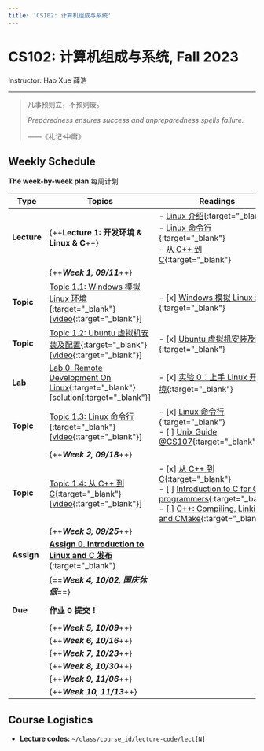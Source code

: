 ```yaml
---
title: 'CS102: 计算机组成与系统'
---
```


# CS102: 计算机组成与系统, Fall 2023

Instructor: Hao Xue 薛浩

---

>   凡事预则立，不预则废。
>
>   *Preparedness ensures success and unpreparedness spells failure.*
>
>   ——《礼记·中庸》

## Weekly Schedule

**The week-by-week plan** 每周计划

| Type        | Topics                                                       | Readings                                                     | Date      |
| ----------- | ------------------------------------------------------------ | ------------------------------------------------------------ | --------- |
| **Lecture** | {++**Lecture 1: 开发环境 & Linux & C**++}                    | - [Linux 介绍](https://cs102.stickmind.com/reader/topic_0/linux_intro.html){:target="_blank"}<br />- [Linux 命令行](https://cs102.stickmind.com/reader/topic_0/linux_command.html){:target="_blank"}<br />- [从 C++ 到 C](https://cs102.stickmind.com/reader/topic_0/from_cxx_to_c.html){:target="_blank"} | 09/11 Mon |
|             | {++***Week 1, 09/11***++}                                    |                                                              |           |
| **Topic**   | [Topic 1.1: Windows 模拟 Linux 环境](./lects/letc1/topic1-1/){:target="_blank"}<br />[[video](https://www.cctalk.com/v/16944381771610){:target="_blank"}] | - [x] [Windows 模拟 Linux 环境](https://cs102.stickmind.com/reader/topic_0/linux_on_windows.html){:target="_blank"} | 09/11 Mon |
| **Topic**   | [Topic 1.2: Ubuntu 虚拟机安装及配置](./lects/letc1/topic1-2/){:target="_blank"}<br />[[video](https://www.cctalk.com/v/16945286623380){:target="_blank"}] | - [x] [Ubuntu 虚拟机安装及配置](https://cs102.stickmind.com/reader/topic_0/linux_virtual_box.html){:target="_blank"} | 09/12 Tue |
| **Lab**     | [Lab 0. Remote Development On Linux](https://cs102.stickmind.com/labs/lab_0_handout){:target="_blank"}<br />[[solution](./labs/0/lab0/){:target="_blank"}] | - [x] [实验 0：上手 Linux 开发环境](https://cs102.stickmind.com/reader/topic_0/lab_0.html){:target="_blank"} | 09/13 Wed |
| **Topic**   | [Topic 1.3: Linux 命令行](./lects/letc1/topic1-3/){:target="_blank"}<br />[[video](https://www.cctalk.com/v/16948356294154){:target="_blank"}] | - [x] [Linux 命令行](https://cs102.stickmind.com/reader/topic_0/linux_command.html){:target="_blank"}<br />- [ ] [Unix Guide @CS107](https://web.stanford.edu/class/archive/cs/cs107/cs107.1238/resources/unix.html){:target="_blank"} | 09/15 Fri |
|             | {++***Week 2, 09/18***++}                                    |                                                              |           |
| **Topic**   | [Topic 1.4: 从 C++ 到 C](./lects/letc1/topic1-4/){:target="_blank"}<br />[[video](https://www.cctalk.com/v/16951733143976){:target="_blank"}] | - [x] [从 C++ 到 C](https://cs102.stickmind.com/reader/topic_0/from_cxx_to_c.html){:target="_blank"}<br />- [ ] [Introduction to C for C++ programmers](https://www2.lawrence.edu/fast/GREGGJ/CMSC480/intro/C.html){:target="_balnk"}<br />- [ ] [C++: Compiling, Linking, and CMake](https://courses.grainger.illinois.edu/cs126/sp2020/notes/cmake/){:target="_blank"} | 09/19 Tue |
|             | {++***Week 3, 09/25***++}                                    |                                                              |           |
| **Assign**  | [**Assign 0. Introduction to Linux and C 发布**](https://cs102.stickmind.com/assignments/assign_0_handout){:target="_blank"} |                                                              |           |
|             | {==***Week 4, 10/02, 国庆休假***==}                          |                                                              |           |
| **Due**     | **作业 0 提交！**                                            |                                                              | 10/03 Tue |
|             | {++***Week 5, 10/09***++}                                    |                                                              |           |
|             | {++***Week 6, 10/16***++}                                    |                                                              |           |
|             | {++***Week 7, 10/23***++}                                    |                                                              |           |
|             | {++***Week 8, 10/30***++}                                    |                                                              |           |
|             | {++***Week 9, 11/06***++}                                    |                                                              |           |
|             | {++***Week 10, 11/13***++}                                   |                                                              |           |

## Course Logistics

-   **Lecture codes:** `~/class/course_id/lecture-code/lect[N]`